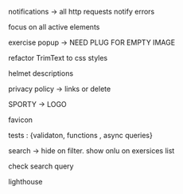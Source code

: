 notifications -> all http requests notify errors

focus on all active elements

exercise popup -> NEED PLUG FOR EMPTY IMAGE

refactor TrimText to css styles

helmet descriptions

privacy policy -> links or delete

SPORTY -> LOGO

favicon

tests : {validaton, functions , async queries}

search -> hide on filter. show onlu on exersices list

check search query

lighthouse
